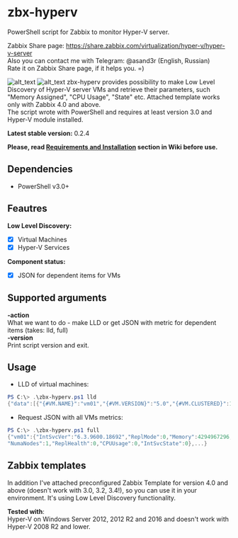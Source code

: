 # zbx-hyperv
PowerShell script for Zabbix to monitor Hyper-V server.  
  
Zabbix Share page: https://share.zabbix.com/virtualization/hyper-v/hyper-v-server  
Also you can contact me with Telegram: @asand3r (English, Russian)  
Rate it on Zabbix Share page, if it helps you. =)

![alt_text](https://pp.userapi.com/c831508/v831508836/1d54c4/aL5ve9-JYSc.jpg)
![alt_text](https://pp.userapi.com/c831508/v831508836/1d54ce/WtGekdXFRHk.jpg)
zbx-hyperv provides possibility to make Low Level Discovery of Hyper-V server VMs and retrieve their parameters, such "Memory Assigned", "CPU Usage", "State" etc. Attached template works only with Zabbix 4.0 and above.  
The script wrote with PowerShell and requires at least version 3.0 and Hyper-V module installed.

**Latest stable version:** 0.2.4

__Please, read [Requirements and Installation](https://github.com/asand3r/zbx-hyperv/wiki/Requirements-and-Installation) section in Wiki before use.__  

## Dependencies
 - PowerShell v3.0+

## Feautres  
**Low Level Discovery:**
 - [x] Virtual Machines
 - [x] Hyper-V Services

**Component status:**
 - [x] JSON for dependent items for VMs

## Supported arguments  
**-action**  
What we want to do - make LLD or get JSON with metric for dependent items (takes: lld, full)  
**-version**  
Print script version and exit.  

## Usage 
- LLD of virtual machines:
```powershell
PS C:\> .\zbx-hyperv.ps1 lld
{"data":[{"{#VM.NAME}":"vm01","{#VM.VERSION}":"5.0","{#VM.CLUSTERED}":1,"{#VM.HOST}":"hv01","{#VM.GEN}":2,"{#VM.ISREPLICA}":0}, ...}
```
- Request JSON with all VMs metrics:
```powershell
PS C:\> .\zbx-hyperv.ps1 full
{"vm01":{"IntSvcVer":"6.3.9600.18692","ReplMode":0,"Memory":4294967296,"ReplState":0,"NumaSockets":1,"Uptime":53505,"State":2,
"NumaNodes":1,"ReplHealth":0,"CPUUsage":0,"IntSvcState":0},...}
```

## Zabbix templates
In addition I've attached preconfigured Zabbix Template for version 4.0 and above (doesn't work with 3.0, 3.2, 3.4!), so you can use it in your environment. It's using Low Level Discovery functionality.

**Tested with**:  
Hyper-V on Windows Server 2012, 2012 R2 and 2016 and doesn't work with Hyper-V 2008 R2 and lower.
